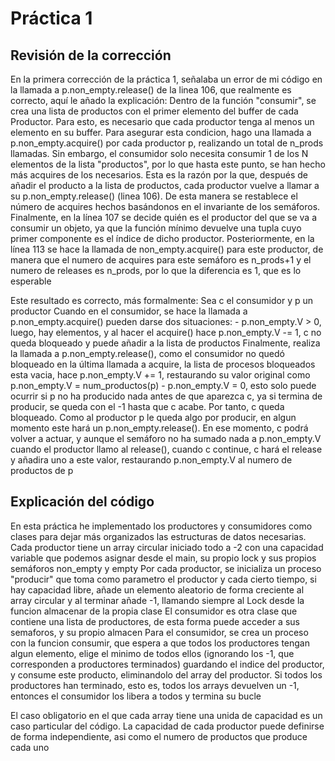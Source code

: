 # Práctica 1

## Revisión de la corrección

En la primera corrección de la práctica 1, señalaba un error de mi código en la llamada a p.non_empty.release() de la linea 106, que realmente es correcto, aquí le añado la explicación:
Dentro de la función "consumir", se crea una lista de productos con el primer elemento del buffer de cada Productor. Para esto, es necesario que cada productor tenga al menos un elemento en su buffer.
Para asegurar esta condicion, hago una llamada a p.non_empty.acquire() por cada productor p, realizando un total de n_prods llamadas. Sin embargo, el consumidor solo necesita consumir 1 de los N elementos de la lista "productos", por lo que hasta este punto, se han hecho más acquires de los necesarios. 
Esta es la razón por la que, después de añadir el producto a la lista de productos, cada productor vuelve a llamar a su p.non_empty.release() (linea 106).
De esta manera se restablece el número de acquires hechos basándonos en el invariante de los semáforos. Finalmente, en la línea 107 se decide quién es el productor del que se va a consumir un objeto, ya que la función mínimo devuelve una tupla cuyo primer componente es el índice de dicho productor.
Posteriormente, en la línea 113 se hace la llamada de non_empty.acquire() para este productor, de manera que el numero de acquires para este semáforo es n_prods+1 y el numero de releases es n_prods, por lo que la diferencia es 1, que es lo esperable

Este resultado es correcto, más formalmente:
  Sea c el consumidor y p un productor
  Cuando en el consumidor, se hace la llamada a p.non_empty.acquire() pueden darse dos situaciones:
    - p.non_empty.V > 0, luego, hay elementos, y al hacer el acquire() hace p.non_empty.V -= 1, c no queda bloqueado y puede añadir a la lista de productos
      Finalmente, realiza la llamada a p.non_empty.release(), como el consumidor no quedó bloqueado en la última llamada a acquire, la lista de procesos
      bloqueados esta vacia, hace p.non_empty.V += 1, restaurando su valor original como p.non_empty.V = num_productos(p)
    - p.non_empty.V = 0, esto solo puede ocurrir si p no ha producido nada antes de que aparezca c, ya si termina de producir, se queda con el -1 hasta
      que c acabe. Por tanto, c queda bloqueado. Como al productor p le queda algo por producir, en algun momento este hará un p.non_empty.release(). 
      En ese momento, c podrá volver a actuar, y aunque el semáforo no ha sumado nada a p.non_empty.V cuando el productor llamo al release(),
      cuando c continue, c hará el release y añadira uno a este valor, restaurando p.non_empty.V al numero de productos de p


## Explicación del código

En esta práctica he implementado los productores y consumidores como clases para dejar más organizados las estructuras de datos necesarias.
Cada productor tiene un array circular iniciado todo a -2 con una capacidad variable que podemos asignar desde el main, su propio lock y sus propios semáforos non_empty y empty
Por cada productor, se inicializa un proceso "producir" que toma como parametro el productor y cada cierto tiempo, si hay capacidad libre, añade un 
elemento aleatorio de forma creciente al array circular y al terminar añade -1, llamando siempre al Lock desde la funcion almacenar de la propia clase
El consumidor es otra clase que contiene una lista de productores, de esta forma puede acceder a sus semaforos, y su propio almacen
Para el consumidor, se crea un proceso con la funcion consumir, que espera a que todos los productores tengan algun elemento, elige el minimo de todos
ellos (ignorando los -1, que corresponden a productores terminados) guardando el indice del productor, y consume este producto, eliminandolo del array del 
productor. Si todos los productores han terminado, esto es, todos los arrays devuelven un -1, entonces el consumidor los libera a todos y termina su bucle

El caso obligatorio en el que cada array tiene una unida de capacidad es un caso particular del código. La capacidad de cada productor puede definirse de 
forma independiente, asi como el numero de productos que produce cada uno
